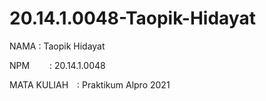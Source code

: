 # 20.14.1.0048-Taopik-Hidayat
NAMA  : Taopik Hidayat

NPM    : 20.14.1.0048

MATA KULIAH : Praktikum Alpro 2021
